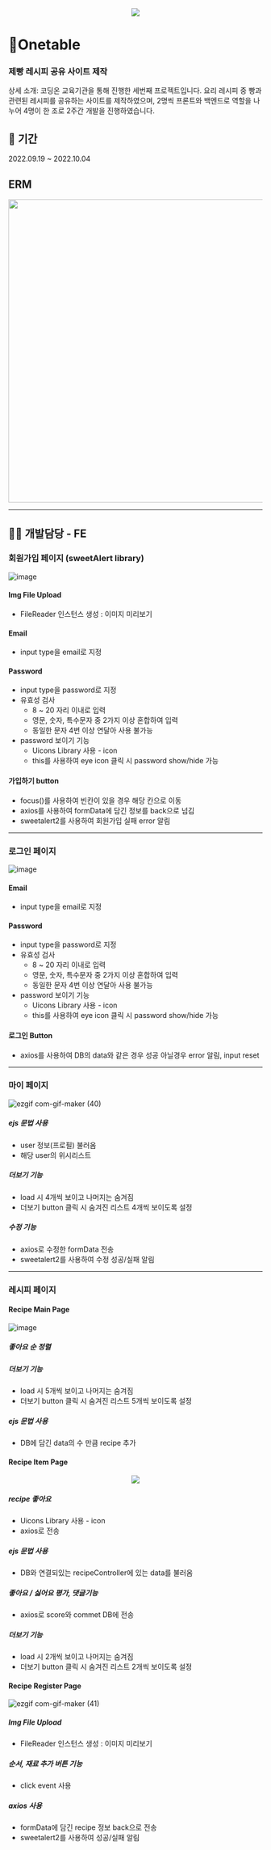 <div align=center><img src=https://user-images.githubusercontent.com/97138102/206667335-4dc12a7d-59d0-437d-ae5b-2f5d30ceaefa.png ></div>

# 🥪Onetable

### 제빵 레시피 공유 사이트 제작

상세 소개: 코딩온 교육기관을 통해 진행한 세번째 프로젝트입니다. 요리 레시피 중 빵과 관련된 레시피를 공유하는 사이트를 제작하였으며, 2명씩 프론트와 백엔드로 역할을 나누어 4명이 한 조로 2주간 개발을 진행하였습니다.

## :date: 기간

2022.09.19 ~ 2022.10.04

## ERM
<img src="https://user-images.githubusercontent.com/26360179/196043616-ac2ee3b7-500b-40cf-be25-4c3dcf0ac424.png" width="600"/>
<hr />


## 💁🏻 개발담당 - FE

### 회원가입 페이지 (sweetAlert library)
![image](https://user-images.githubusercontent.com/97138102/206663573-202081da-7a02-4dc6-a575-a496f22ea4de.png)
#### Img File Upload
  -  FileReader 인스턴스 생성 : 이미지 미리보기
#### Email 
  - input type을 email로 지정
#### Password
  - input type을 password로 지정
  - 유효성 검사 
    - 8 ~ 20 자리 이내로 입력
    - 영문, 숫자, 특수문자 중 2가지 이상 혼합하여 입력
    - 동일한 문자 4번 이상 연달아 사용 불가능 
  - password 보이기 기능
    - Uicons Library 사용  -  icon
    - this를 사용하여 eye icon 클릭 시 password show/hide 가능
#### 가입하기 button 
  - focus()를 사용하여 빈칸이 있을 경우 해당 칸으로 이동
  - axios를 사용하여 formData에 담긴 정보를 back으로 넘김
  - sweetalert2를 사용하여 회원가입 실패 error 알림
---------------------------------------------------------------------------------------------------------------------    

### 로그인 페이지
![image](https://user-images.githubusercontent.com/97138102/206668883-a6bcfdab-c2fb-45b0-a613-7a2b77e15158.png)
#### Email 
  - input type을 email로 지정
#### Password
  - input type을 password로 지정
  - 유효성 검사 
    - 8 ~ 20 자리 이내로 입력
    - 영문, 숫자, 특수문자 중 2가지 이상 혼합하여 입력
    - 동일한 문자 4번 이상 연달아 사용 불가능
  - password 보이기 기능
    - Uicons Library 사용  -  icon
    - this를 사용하여 eye icon 클릭 시 password show/hide 가능
#### 로그인 Button 
   - axios를 사용하여 DB의 data와 같은 경우 성공 아닐경우 error 알림, input reset
------------------------------------------------------------------------------------------------------------------    

### 마이 페이지
![ezgif com-gif-maker (40)](https://user-images.githubusercontent.com/97138102/206687269-a15d1d90-d547-4c93-90a9-766fec89e94f.gif)

##### ejs 문법 사용
  - user 정보(프로필) 불러옴
  - 해당 user의 위시리스트 
##### 더보기 기능
  - load 시 4개씩 보이고 나머지는 숨겨짐
  - 더보기 button 클릭 시 숨겨진 리스트 4개씩 보이도록 설정
##### 수정 기능
  - axios로 수정한 formData 전송
  - sweetalert2를 사용하여 수정 성공/실패 알림

-----------------------------------------------------------------------------------------------------

### 레시피 페이지
#### Recipe Main Page
![image](https://user-images.githubusercontent.com/97138102/206679659-6b3424e8-22bc-4beb-bfc3-c312fe2b86a3.png)

##### 좋아요 순 정렬
##### 더보기 기능
  - load 시 5개씩 보이고 나머지는 숨겨짐
  - 더보기 button 클릭 시 숨겨진 리스트 5개씩 보이도록 설정
##### ejs 문법 사용
  - DB에 담긴 data의 수 만큼 recipe 추가
  
#### Recipe Item Page

<div align=center width=500px> <img src=https://user-images.githubusercontent.com/97138102/206679126-007fcdd5-54ab-4c8e-8652-4d9e22aa8b66.gif> </div>

##### recipe 좋아요 
  - Uicons Library 사용  -  icon
  - axios로 전송
##### ejs 문법 사용
  - DB와 연결되있는 recipeController에 있는 data를 불러옴
  
##### 좋아요 / 싫어요 평가, 댓글기능
  - axios로 score와 commet DB에 전송

##### 더보기 기능
  - load 시 2개씩 보이고 나머지는 숨겨짐
  - 더보기 button 클릭 시 숨겨진 리스트 2개씩 보이도록 설정

#### Recipe Register Page

![ezgif com-gif-maker (41)](https://user-images.githubusercontent.com/97138102/206835076-a837bb13-5690-49de-9ad3-293ce794e7a3.gif)

##### Img File Upload
  -  FileReader 인스턴스 생성 : 이미지 미리보기

##### 순서, 재료 추가 버튼 기능
  - click event 사용
  
##### axios 사용
  - formData에 담긴 recipe 정보 back으로 전송
  - sweetalert2를 사용하여 성공/실패 알림







